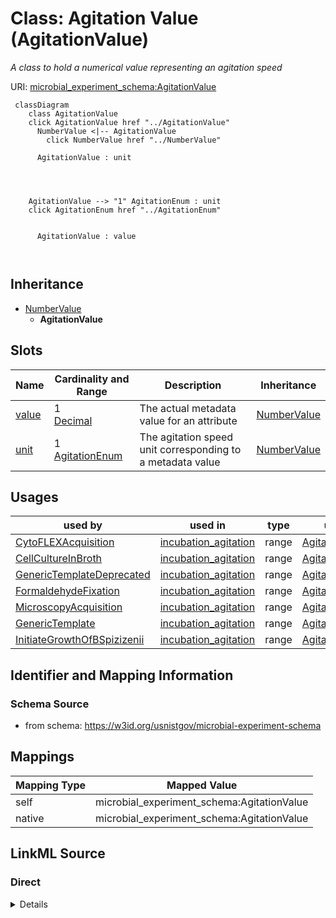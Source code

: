 

# Class: Agitation Value (AgitationValue)




_A class to hold a numerical value representing an agitation speed_







URI: [microbial_experiment_schema:AgitationValue](https://w3id.org/usnistgov/microbial-experiment-schema/AgitationValue)






```mermaid
 classDiagram
    class AgitationValue
    click AgitationValue href "../AgitationValue"
      NumberValue <|-- AgitationValue
        click NumberValue href "../NumberValue"
      
      AgitationValue : unit
        
          
    
    
    AgitationValue --> "1" AgitationEnum : unit
    click AgitationEnum href "../AgitationEnum"

        
      AgitationValue : value
        
      
```





## Inheritance
* [NumberValue](NumberValue.md)
    * **AgitationValue**



## Slots

| Name | Cardinality and Range | Description | Inheritance |
| ---  | --- | --- | --- |
| [value](value.md) | 1 <br/> [Decimal](Decimal.md) | The actual metadata value for an attribute | [NumberValue](NumberValue.md) |
| [unit](unit.md) | 1 <br/> [AgitationEnum](AgitationEnum.md) | The agitation speed unit corresponding to a metadata value | [NumberValue](NumberValue.md) |





## Usages

| used by | used in | type | used |
| ---  | --- | --- | --- |
| [CytoFLEXAcquisition](CytoFLEXAcquisition.md) | [incubation_agitation](incubation_agitation.md) | range | [AgitationValue](AgitationValue.md) |
| [CellCultureInBroth](CellCultureInBroth.md) | [incubation_agitation](incubation_agitation.md) | range | [AgitationValue](AgitationValue.md) |
| [GenericTemplateDeprecated](GenericTemplateDeprecated.md) | [incubation_agitation](incubation_agitation.md) | range | [AgitationValue](AgitationValue.md) |
| [FormaldehydeFixation](FormaldehydeFixation.md) | [incubation_agitation](incubation_agitation.md) | range | [AgitationValue](AgitationValue.md) |
| [MicroscopyAcquisition](MicroscopyAcquisition.md) | [incubation_agitation](incubation_agitation.md) | range | [AgitationValue](AgitationValue.md) |
| [GenericTemplate](GenericTemplate.md) | [incubation_agitation](incubation_agitation.md) | range | [AgitationValue](AgitationValue.md) |
| [InitiateGrowthOfBSpizizenii](InitiateGrowthOfBSpizizenii.md) | [incubation_agitation](incubation_agitation.md) | range | [AgitationValue](AgitationValue.md) |






## Identifier and Mapping Information







### Schema Source


* from schema: https://w3id.org/usnistgov/microbial-experiment-schema




## Mappings

| Mapping Type | Mapped Value |
| ---  | ---  |
| self | microbial_experiment_schema:AgitationValue |
| native | microbial_experiment_schema:AgitationValue |







## LinkML Source

<!-- TODO: investigate https://stackoverflow.com/questions/37606292/how-to-create-tabbed-code-blocks-in-mkdocs-or-sphinx -->

### Direct

<details>
```yaml
name: AgitationValue
description: A class to hold a numerical value representing an agitation speed
title: Agitation Value
from_schema: https://w3id.org/usnistgov/microbial-experiment-schema
is_a: NumberValue
slot_usage:
  unit:
    name: unit
    description: The agitation speed unit corresponding to a metadata value
    range: AgitationEnum
    required: true

```
</details>

### Induced

<details>
```yaml
name: AgitationValue
description: A class to hold a numerical value representing an agitation speed
title: Agitation Value
from_schema: https://w3id.org/usnistgov/microbial-experiment-schema
is_a: NumberValue
slot_usage:
  unit:
    name: unit
    description: The agitation speed unit corresponding to a metadata value
    range: AgitationEnum
    required: true
attributes:
  value:
    name: value
    description: The actual metadata value for an attribute
    title: value
    from_schema: https://w3id.org/usnistgov/microbial-experiment-schema
    rank: 1000
    alias: value
    owner: AgitationValue
    domain_of:
    - BooleanValue
    - NumberValue
    - StringValue
    - UriValue
    - DateValue
    - ArrayValue
    - ELabItemValue
    - FCInjectionModeValue
    - IncubationAtmosphereValue
    range: decimal
    required: true
  unit:
    name: unit
    description: The agitation speed unit corresponding to a metadata value
    title: unit
    from_schema: https://w3id.org/usnistgov/microbial-experiment-schema
    rank: 1000
    alias: unit
    owner: AgitationValue
    domain_of:
    - NumberValue
    range: AgitationEnum
    required: true

```
</details>